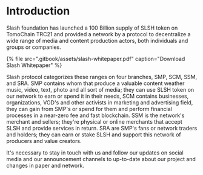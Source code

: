 # Introduction

  
Slash foundation has launched a 100 Billion supply of SLSH token on TomoChain TRC21 and provided a network by a protocol to decentralize a wide range of media and content production actors, both individuals and groups or companies.

{% file src=".gitbook/assets/slash-whitepaper.pdf" caption="Download Slash Whitepaper" %}

Slash protocol categorizes these ranges on four branches, SMP, SCM, SSM, and SRA. SMP contains whom that produce a valuable content weather music, video, text, photo and all sort of media; they can use SLSH token on our network to earn or spend it in their needs, SCM contains businesses, organizations, VOD's and other activists in marketing and advertising field, they can gain from SMP's or spend for them and perform financial processes in a near-zero fee and fast blockchain. SSM is the network's merchant and sellers; they're physical or online merchants that accept SLSH and provide services in return. SRA are SMP's fans or network traders and holders; they can earn or stake SLSH and support this network of producers and value creators.

It's necessary to stay in touch with us and follow our updates on social media and our announcement channels to up-to-date about our project and changes in paper and network.


